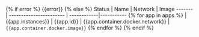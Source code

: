 {% if error %}
{{error}}
{% else %}
Status  | Name                    | Network     | Image
------- | ----------------------- | ------------|-----------
{% for app in apps %}         | {{app.instances}} | {{app.id}} | {{app.container.docker.network}} | `{{app.container.docker.image}}`
{% endfor %}
{% endif %}

